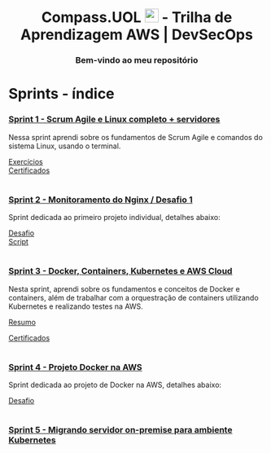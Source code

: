 <h1 align=center> Compass.UOL <img src="https://logospng.org/download/uol/logo-uol-icon-256.png" width="27"/> - Trilha de Aprendizagem AWS | DevSecOps </h1>

<h3 align="center">Bem-vindo ao meu repositório</h3> 

# Sprints - índice


###  <a href= Sprint-1 > Sprint 1 - Scrum Agile e Linux completo + servidores </a>

<p>

 Nessa sprint aprendi sobre os fundamentos de Scrum Agile e comandos do sistema Linux, usando o terminal.

 </p>

 <a href=Sprint-1\Troubleshooting.md> Exercícios </a>  
 <a href=Sprint-1\Certificados> Certificados </a>
 
 #

###  <a href= Sprint-2 > Sprint 2 - Monitoramento do Nginx / Desafio 1  </a>
Sprint dedicada ao primeiro projeto individual, detalhes abaixo:

 <a href=Sprint-2/readme.md>Desafio</a>  
 <a href=Sprint-2\nginx.sh>Script</a>

#

###  <a href= Sprint-3 > Sprint 3 - Docker, Containers, Kubernetes e AWS Cloud  </a>
Nesta sprint, aprendi sobre os fundamentos e conceitos de Docker e containers, além de trabalhar com a orquestração de containers utilizando Kubernetes e realizando testes na AWS.

<a href=Sprint-3\readme.md> Resumo </a>

<a href=Sprint-3\Certificados> Certificados </a>

#

###  <a href= Sprint-4 > Sprint 4 - Projeto Docker na AWS  </a>
Sprint dedicada ao projeto de Docker na AWS, detalhes abaixo: 

<a href=Sprint-4/readme.md>Desafio</a>  

#

 
###  <a href= Sprint-5 > Sprint 5 - Migrando servidor on-premise para ambiente Kubernetes  </a>





